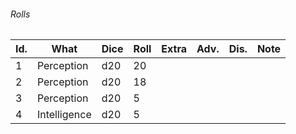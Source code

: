 

###### Rolls
| Id. | What         | Dice | Roll | Extra | Adv. | Dis. | Note |
| --- | ------------ | ---- | ---- | ----- | ---- | ---- | ---- |
| 1   | Perception   | d20  | 20   |       |      |      |      |
| 2   | Perception   | d20  | 18   |       |      |      |      |
| 3   | Perception   | d20  | 5    |       |      |      |      |
| 4   | Intelligence | d20  | 5    |       |      |      |      |
